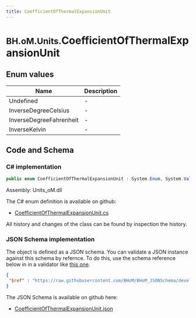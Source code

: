 ```yaml
---
title: CoefficientOfThermalExpansionUnit
---
```


# <small>BH.oM.Units.</small>**CoefficientOfThermalExpansionUnit**



## Enum values

| Name            | Description                                                    |
|-----------------|----------------------------------------------------------------|
| Undefined |  -  |
| InverseDegreeCelsius |  -  |
| InverseDegreeFahrenheit |  -  |
| InverseKelvin |  -  |


## Code and Schema

### C# implementation

``` C# title="C#"
public enum CoefficientOfThermalExpansionUnit : System.Enum, System.ValueType, System.IComparable, System.ISpanFormattable, System.IFormattable, System.IConvertible
```

Assembly: Units_oM.dll

The C# enum definition is available on github:

- [CoefficientOfThermalExpansionUnit.cs](https://github.com/BHoM/Localisation_Toolkit/blob/develop/Units_oM/Enums\CoefficientOfThermalExpansionUnit.cs)

All history and changes of the class can be found by inspection the history.
### JSON Schema implementation

The object is defined as a JSON schema. You can validate a JSON instance against this schema by refernce. To do this, use the schema reference below in in a validator like [this one](https://www.jsonschemavalidator.net/).

``` json title="JSON Schema"
{
 "$ref" : "https://raw.githubusercontent.com/BHoM/BHoM_JSONSchema/develop/Units_oM/CoefficientOfThermalExpansionUnit.json"
}
```

The JSON Schema is available on github here:

- [CoefficientOfThermalExpansionUnit.json](https://github.com/BHoM/BHoM_JSONSchema/blob/develop/Units_oM/CoefficientOfThermalExpansionUnit.json)
